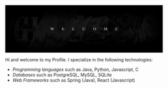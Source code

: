 <img align='center' src="https://raw.githubusercontent.com/SuperOvencooker101/SuperOvencooker101/main/banner1.jpg"/> 

Hi and welcome to my Profile. I specialize in the following technologies:
- *Programming languages* such as Java, Python, Javascript, C
- *Databases* such as PostgreSQL, MySQL, SQLite
- *Web Frameworks* such as Spring (Java), React (Javascript)

